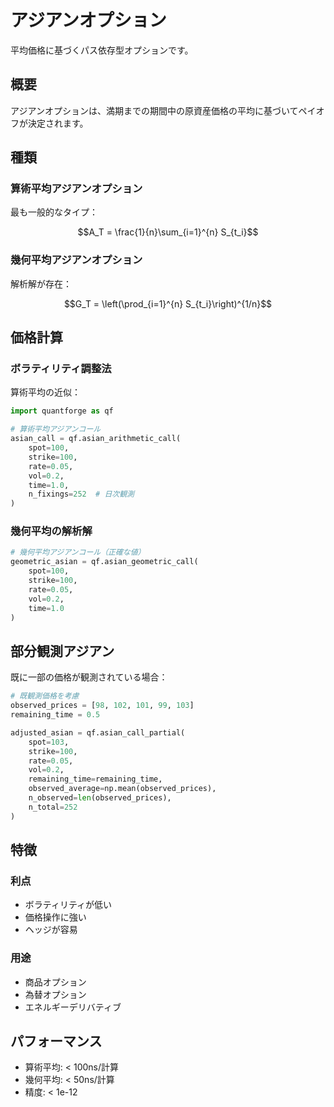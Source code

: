 # アジアンオプション

平均価格に基づくパス依存型オプションです。

## 概要

アジアンオプションは、満期までの期間中の原資産価格の平均に基づいてペイオフが決定されます。

## 種類

### 算術平均アジアンオプション

最も一般的なタイプ：

$$A_T = \frac{1}{n}\sum_{i=1}^{n} S_{t_i}$$

### 幾何平均アジアンオプション

解析解が存在：

$$G_T = \left(\prod_{i=1}^{n} S_{t_i}\right)^{1/n}$$

## 価格計算

### ボラティリティ調整法

算術平均の近似：

```python
import quantforge as qf

# 算術平均アジアンコール
asian_call = qf.asian_arithmetic_call(
    spot=100,
    strike=100,
    rate=0.05,
    vol=0.2,
    time=1.0,
    n_fixings=252  # 日次観測
)
```

### 幾何平均の解析解

```python
# 幾何平均アジアンコール（正確な値）
geometric_asian = qf.asian_geometric_call(
    spot=100,
    strike=100,
    rate=0.05,
    vol=0.2,
    time=1.0
)
```

## 部分観測アジアン

既に一部の価格が観測されている場合：

```python
# 既観測価格を考慮
observed_prices = [98, 102, 101, 99, 103]
remaining_time = 0.5

adjusted_asian = qf.asian_call_partial(
    spot=103,
    strike=100,
    rate=0.05,
    vol=0.2,
    remaining_time=remaining_time,
    observed_average=np.mean(observed_prices),
    n_observed=len(observed_prices),
    n_total=252
)
```

## 特徴

### 利点
- ボラティリティが低い
- 価格操作に強い
- ヘッジが容易

### 用途
- 商品オプション
- 為替オプション
- エネルギーデリバティブ

## パフォーマンス

- 算術平均: < 100ns/計算
- 幾何平均: < 50ns/計算
- 精度: < 1e-12